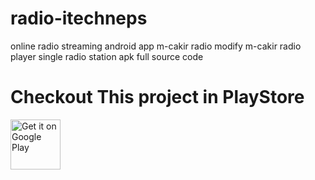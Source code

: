 # radio-itechneps
online radio streaming android app m-cakir radio modify 
m-cakir radio player single radio station apk full source code
# Checkout This project in PlayStore
[<img src="https://play.google.com/intl/en_us/badges/images/generic/en-play-badge.png"
     alt="Get it on Google Play"
     height="80">](https://play.google.com/store/apps/details?id=com.itechneps.swadeshfm)
